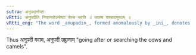```yaml
---
sutra: अनुपद्यन्वेष्टा
vRtti: अनुपदीति निपात्यतेऽन्वेष्टा चेत्स भवति ॥ पदस्य पश्चादनुपदम् ॥
vRtti_eng: "The word _anupadin_, formed anomalously by _ini_, denotes 'who goes after, who searches'."
---
```

Thus अनुपदी गवाम, अनुपदी उष्ट्राणाम् "going after or searching the cows and camels".
